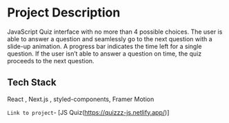 # Project Description

JavaScript Quiz interface with no more than 4 possible choices. The user is able to answer a question and seamlessly go to the next question with a slide-up animation. A progress bar indicates the time left for a single question.
If the user isn’t able to answer a question on time, the quiz proceeds to the next question.

## Tech Stack
React , Next.js , styled-components, Framer Motion

`Link to project`- [JS Quiz(https://quizzz-js.netlify.app/)]
